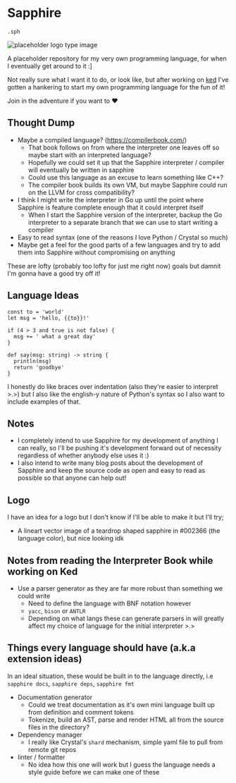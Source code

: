 # Sapphire

`.sph`

![placeholder logo type image](https://dummyimage.com/600x400/002366/d4def6.png&text=Sapphire)

A placeholder repository for my very own programming language, for when I eventually get around to it :]

Not really sure what I want it to do, or look like, but after working on [ked](https://github.com/crnbrdrck/ked) I've gotten a hankering to start my own programming language for the fun of it! 

Join in the adventure if you want to :heart:

## Thought Dump
- Maybe a compiled language? (https://compilerbook.com/)
    - That book follows on from where the interpreter one leaves off so maybe start with an interpreted language?
    - Hopefully we could set it up that the Sapphire interpreter / compiler will eventually be written in sapphire
    - Could use this language as an excuse to learn something like C++?
    - The compiler book builds its own VM, but maybe Sapphire could run on the LLVM for cross compatibility?
- I think I might write the interpreter in Go up until the point where Sapphire is feature complete enough that it could interpret itself
    - When I start the Sapphire version of the interpreter, backup the Go interpreter to a separate branch that we can use to start writing a compiler
- Easy to read syntax (one of the reasons I love Python / Crystal so much)
- Maybe get a feel for the good parts of a few languages and try to add them into Sapphire without compromising on anything

These are lofty (probably too lofty for just me right now) goals but damnit I'm gonna have a good try off it!

## Language Ideas

```sapphire
const to = 'world'
let msg = 'hello, {{to}}!'

if (4 > 3 and true is not false) {
  msg += ' what a great day'
}

def say(msg: string) -> string {
  println(msg)
  return 'goodbye'
}
```
I honestly do like braces over indentation (also they're easier to interpret >.>)  but I also like the english-y nature of Python's syntax so I also want to include examples of that.

## Notes
- I completely intend to use Sapphire for my development of anything I can really, so I'll be pushing it's development forward out of necessity regardless of whether anybody else uses it :)
- I also intend to write many blog posts about the development of Sapphire and keep the source code as open and easy to read as possible so that anyone can help out!

## Logo
I have an idea for a logo but I don't know if I'll be able to make it but I'll try;
- A lineart vector image of a teardrop shaped sapphire in #002366 (the language color), but nice looking idk

## Notes from reading the Interpreter Book while working on Ked
- Use a parser generator as they are far more robust than something we could write
    - Need to define the language with BNF notation however
    -  `yacc`, `bison` or `ANTLR`
    - Depending on what langs these can generate parsers in will greatly affect my choice of language for the initial interpreter >.>
    
## Things every language should have (a.k.a extension ideas)
In an ideal situation, these would be built in to the language directly, i.e `sapphire docs`, `sapphire deps`, `sapphire fmt`

- Documentation generator
    - Could we treat documentation as it's own mini language built up from definition and comment tokens
    - Tokenize, build an AST, parse and render HTML all from the source files in the directory?
- Dependency manager
    - I really like Crystal's `shard` mechanism, simple yaml file to pull from remote git repos
- linter / formatter
    - No idea how this one will work but I guess the language needs a style guide before we can make one of these
